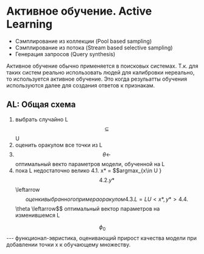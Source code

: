 # Активное обучение. Active Learning

* Сэмплирование из коллекции (Pool based sampling)
* Сэмплирование из потока (Stream based selective sampling)
* Генерация запросов (Query synthesis)
 
Активное обучение обычно применяется в поисковых системах. Т.к. для таких систем реально использовать людей для калибровки нереально, то используется активное обучение. Это когда резульатты обучения используются далее для создания ответов к признакам. 

## AL: Общая схема

1) выбрать случайно L $$\subseteq$$ U
2) оценить оракулом все точки из L
3) $$\theta \leftarrow$$ оптимальный векто параметров модели, обученной на L
4) пока L недостаточно велико
4.1. x* = $$argmax_{x\in U \}$$
4.2. y* $$\leftarrow$$ оценки выбранного примера оракулом
4.3. L = L U <x*, y*>
4.4. $$\theta \leftarrow$$ оптимальный вектор параметров на изменившемся L

$$\phi_{0}$$ --- функционал-эвристика, оценивающий прирост качества модели при добавлении точки x к обучающему множеству. 